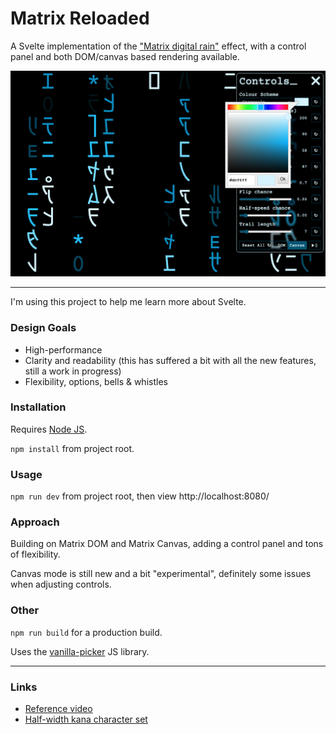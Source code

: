 # Matrix Reloaded

A Svelte implementation of the ["Matrix digital rain"](https://en.wikipedia.org/wiki/Matrix_digital_rain) effect, with a control panel and both DOM/canvas based rendering available.

![Screenshot](https://github.com/bcairns/svelte-experiments/raw/main/matrix-reloaded/screenshot.png)

---

I'm using this project to help me learn more about Svelte.


### Design Goals

- High-performance
- Clarity and readability (this has suffered a bit with all the new features, still a work in progress)
- Flexibility, options, bells & whistles

### Installation

Requires [Node JS](https://nodejs.org/).

`npm install` from project root.

### Usage

`npm run dev` from project root, then view http://localhost:8080/

### Approach

Building on Matrix DOM and Matrix Canvas, adding a control panel and tons of flexibility.

Canvas mode is still new and a bit "experimental", definitely some issues when adjusting controls.

### Other

`npm run build` for a production build.

Uses the [vanilla-picker](https://vanilla-picker.js.org/) JS library.

---


### Links
- [Reference video](https://www.youtube.com/watch?v=rpWrtXyEAN0)
- [Half-width kana character set](https://en.wikipedia.org/wiki/Half-width_kana)

